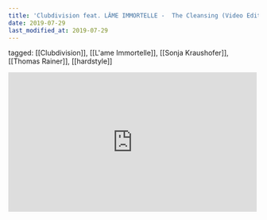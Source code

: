 ```yaml
---
title: 'Clubdivision feat. LÂME IMMORTELLE -  The Cleansing (Video Edit) - YouTube'
date: 2019-07-29
last_modified_at: 2019-07-29
---
```

tagged: [[Clubdivision]], [[L'ame Immortelle]], [[Sonja Kraushofer]], [[Thomas Rainer]], [[hardstyle]]
<iframe allow="accelerometer; autoplay; clipboard-write; encrypted-media; gyroscope; picture-in-picture" allowfullscreen="" frameborder="0" height="281" id="youtube_iframe" src="https://www.youtube.com/embed/IB8VVaUBjns?feature=oembed&amp;enablejsapi=1&amp;origin=https://safe.txmblr.com&amp;wmode=opaque" width="500"></iframe>